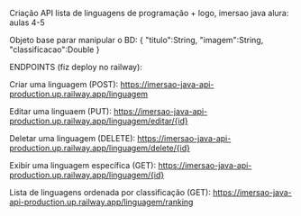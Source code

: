 Criação API lista de linguagens de programação + logo, imersao java alura: aulas 4-5

Objeto base parar manipular o BD: 
  {
    "titulo":String,
    "imagem":String,
    "classificacao":Double
  }

ENDPOINTS (fiz deploy no railway):
  
  Criar uma linguagem (POST): https://imersao-java-api-production.up.railway.app/linguagem
  
  Editar uma linguaem (PUT): https://imersao-java-api-production.up.railway.app/linguagem/editar/{id}
  
  Deletar uma linguagem (DELETE): https://imersao-java-api-production.up.railway.app/linguagem/delete/{id}
  
  Exibir uma linguagem específica (GET): https://imersao-java-api-production.up.railway.app/linguagem/{id} 
  
  Lista de linguagens ordenada por classificação (GET): https://imersao-java-api-production.up.railway.app/linguagem/ranking

